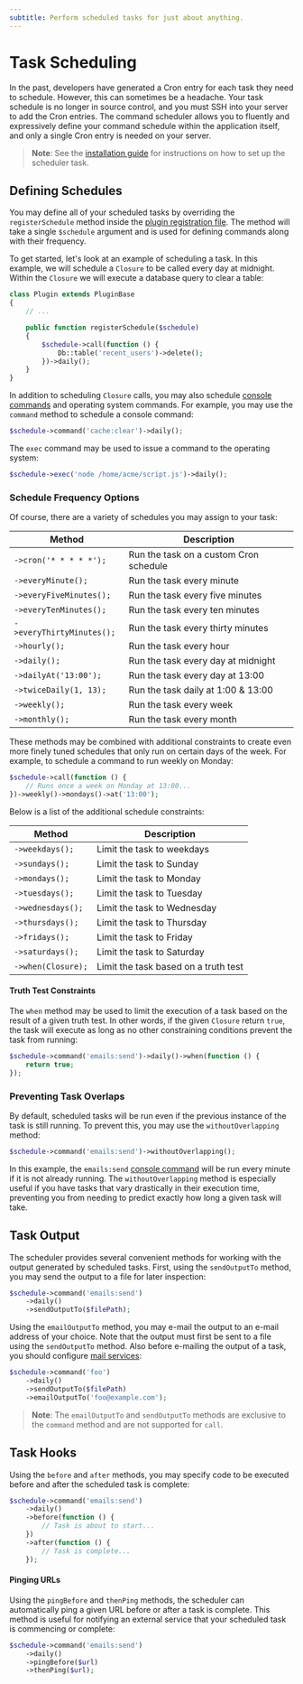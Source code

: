 ```yaml
---
subtitle: Perform scheduled tasks for just about anything.
---
```

# Task Scheduling

In the past, developers have generated a Cron entry for each task they need to schedule. However, this can sometimes be a headache. Your task schedule is no longer in source control, and you must SSH into your server to add the Cron entries. The command scheduler allows you to fluently and expressively define your command schedule within the application itself, and only a single Cron entry is needed on your server.

> **Note**: See the [installation guide](../setup/installation.md#oc-setting-up-the-scheduler) for instructions on how to set up the scheduler task.

<a id="oc-defining-schedules"></a>
## Defining Schedules

You may define all of your scheduled tasks by overriding the `registerSchedule` method inside the [plugin registration file](../extending.md). The method will take a single `$schedule` argument and is used for defining commands along with their frequency.

To get started, let's look at an example of scheduling a task. In this example, we will schedule a `Closure` to be called every day at midnight. Within the `Closure` we will execute a database query to clear a table:

```php
class Plugin extends PluginBase
{
    // ...

    public function registerSchedule($schedule)
    {
        $schedule->call(function () {
            Db::table('recent_users')->delete();
        })->daily();
    }
}
```

In addition to scheduling `Closure` calls, you may also schedule [console commands](../console/commands.md) and operating system commands. For example, you may use the `command` method to schedule a console command:

```php
$schedule->command('cache:clear')->daily();
```

The `exec` command may be used to issue a command to the operating system:

```php
$schedule->exec('node /home/acme/script.js')->daily();
```

### Schedule Frequency Options

Of course, there are a variety of schedules you may assign to your task:

Method  | Description
------------- | -------------
`->cron('* * * * *');`  |  Run the task on a custom Cron schedule
`->everyMinute();`  |  Run the task every minute
`->everyFiveMinutes();`  |  Run the task every five minutes
`->everyTenMinutes();`  |  Run the task every ten minutes
`->everyThirtyMinutes();`  |  Run the task every thirty minutes
`->hourly();`  |  Run the task every hour
`->daily();`  |  Run the task every day at midnight
`->dailyAt('13:00');`  |  Run the task every day at 13:00
`->twiceDaily(1, 13);`  |  Run the task daily at 1:00 & 13:00
`->weekly();`  |  Run the task every week
`->monthly();`  |  Run the task every month

These methods may be combined with additional constraints to create even more finely tuned schedules that only run on certain days of the week. For example, to schedule a command to run weekly on Monday:

```php
$schedule->call(function () {
    // Runs once a week on Monday at 13:00...
})->weekly()->mondays()->at('13:00');
```

Below is a list of the additional schedule constraints:

Method  | Description
------------- | -------------
`->weekdays();`  |  Limit the task to weekdays
`->sundays();`  |  Limit the task to Sunday
`->mondays();`  |  Limit the task to Monday
`->tuesdays();`  |  Limit the task to Tuesday
`->wednesdays();`  |  Limit the task to Wednesday
`->thursdays();`  |  Limit the task to Thursday
`->fridays();`  |  Limit the task to Friday
`->saturdays();`  |  Limit the task to Saturday
`->when(Closure);`  |  Limit the task based on a truth test

#### Truth Test Constraints

The `when` method may be used to limit the execution of a task based on the result of a given truth test. In other words, if the given `Closure` return `true`, the task will execute as long as no other constraining conditions prevent the task from running:

```php
$schedule->command('emails:send')->daily()->when(function () {
    return true;
});
```

### Preventing Task Overlaps

By default, scheduled tasks will be run even if the previous instance of the task is still running. To prevent this, you may use the `withoutOverlapping` method:

```php
$schedule->command('emails:send')->withoutOverlapping();
```

In this example, the `emails:send` [console command](../console/commands.md) will be run every minute if it is not already running. The `withoutOverlapping` method is especially useful if you have tasks that vary drastically in their execution time, preventing you from needing to predict exactly how long a given task will take.

## Task Output

The scheduler provides several convenient methods for working with the output generated by scheduled tasks. First, using the `sendOutputTo` method, you may send the output to a file for later inspection:

```php
$schedule->command('emails:send')
    ->daily()
    ->sendOutputTo($filePath);
```

Using the `emailOutputTo` method, you may e-mail the output to an e-mail address of your choice. Note that the output must first be sent to a file using the `sendOutputTo` method. Also before e-mailing the output of a task, you should configure [mail services](../services/mail.md):

```php
$schedule->command('foo')
    ->daily()
    ->sendOutputTo($filePath)
    ->emailOutputTo('foo@example.com');
```

> **Note**: The `emailOutputTo` and `sendOutputTo` methods are exclusive to the `command` method and are not supported for `call`.

## Task Hooks

Using the `before` and `after` methods, you may specify code to be executed before and after the scheduled task is complete:

```php
$schedule->command('emails:send')
    ->daily()
    ->before(function () {
        // Task is about to start...
    })
    ->after(function () {
        // Task is complete...
    });
```

#### Pinging URLs

Using the `pingBefore` and `thenPing` methods, the scheduler can automatically ping a given URL before or after a task is complete. This method is useful for notifying an external service that your scheduled task is commencing or complete:

```php
$schedule->command('emails:send')
    ->daily()
    ->pingBefore($url)
    ->thenPing($url);
```
